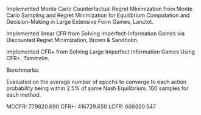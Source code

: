 Implemented Monte Carlo Counterfactual Regret Minimization from Monte Carlo Sampling and Regret Minimization for Equilibrium Computation and Decision-Making in Large Extensive Form Games, Lanctot.

Implemented linear CFR from Solving Imperfect-Information Games via Discounted Regret Minimization, Brown & Sandholm.

Implemented CFR+ from Solving Large Imperfect Information Games Using CFR+, Tammelin.

Benchmarks:

Evaluated on the average number of epochs to converge to each action probability being within 2.5% of some Nash Equilibrium.
100 samples for each method.

MCCFR: 779820.690
CFR+: 416729.650
LCFR: 609320.547
